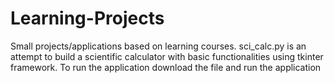 # Learning-Projects
Small projects/applications based on learning courses.
sci_calc.py is an attempt to build a scientific calculator with basic functionalities using tkinter framework. To run the application download the file and run the application
